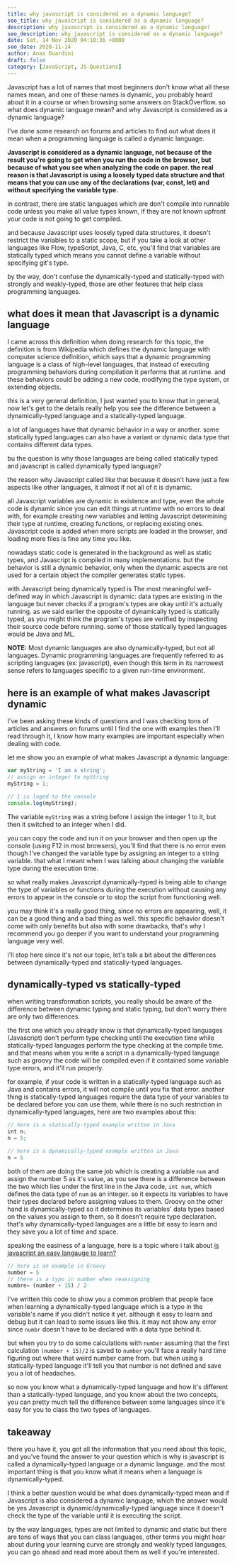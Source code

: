 ```yaml
---
title: why javascript is considered as a dynamic language?
seo_title: why javascript is considered as a dynamic language?
description: why javascript is considered as a dynamic language?
seo_description: why javascript is considered as a dynamic language?
date: Sat, 14 Nov 2020 04:10:36 +0000
seo_date: 2020-11-14
author: Anas Ouardini
draft: false
category: [JavaScript, JS-Questions]
---
```



Javascript has a lot of names that most beginners don't know what all these names mean, and one of these names is dynamic, you probably heard about it in a course or when browsing some answers on StackOverflow. so what does dynamic language mean? and why Javascript is considered as a dynamic language?

I've done some research on forums and articles to find out what does it mean when a programming language is called a dynamic language.

**Javascript is considered as a dynamic language, not because of the result you're going to get when you run the code in the browser, but because of what you see when analyzing the code on paper. the real reason is that Javascript is using a loosely typed data structure and that means that you can use any of the declarations (var, const, let) and without specifying the variable type.**

in contrast, there are static languages which are don't compile into runnable code unless you make all value types known, if they are not known upfront your code is not going to get compiled.

and because Javascript uses loosely typed data structures, it doesn't restrict the variables to a static scope, but if you take a look at other languages like Flow, typeScript, Java, C, etc, you'll find that variables are statically typed which means you cannot define a variable without specifying git's type.

by the way, don't confuse the dynamically-typed and statically-typed with strongly and weakly-typed, those are other features that help class programming languages.

## what does it mean that Javascript is a dynamic language

I came across this definition when doing research for this topic, the definition is from Wikipedia which defines the dynamic language with computer science definition, which says that a dynamic programming language is a class of high-level languages, that instead of executing programming behaviors during compilation it performs that at runtime. and these behaviors could be adding a new code, modifying the type system, or extending objects.

this is a very general definition, I just wanted you to know that in general, now let's get to the details really help you see the difference between a dynamically-typed language and a statically-typed language. 

a lot of languages have that dynamic behavior in a way or another. some statically typed languages can also have a variant or dynamic data type that contains different data types.

bu the question is why those languages are being called statically typed and javascript is called dynamically typed language?

the reason why Javascript called like that because it doesn't have just a few aspects like other languages, it almost if not all of it is dynamic. 

all Javascript variables are dynamic in existence and type, even the whole code is dynamic since you can edit things at runtime with no errors to deal with, for example creating new variables and letting Javascript determining their type at runtime, creating functions, or replacing existing ones. Javascript code is added when more scripts are loaded in the browser, and loading more files is fine any time you like.

nowadays static code is generated in the background as well as static types, and Javascript is compiled in many implementations. but the behavior is still a dynamic behavior, only when the dynamic aspects are not used for a certain object the compiler generates static types.

with Javascript being dynamically typed is The most meaningful well-defined way in which Javascript is dynamic: data types are existing in the language but never checks if a program's types are okay until it's actually running. as we said earlier the opposite of dynamically typed is statically typed, as you might think the program's types are verified by inspecting their source code before running. some of those statically typed languages would be Java and ML.

**NOTE:** Most dynamic languages are also dynamically-typed, but not all languages. Dynamic programming languages are frequently referred to as scripting languages (ex: javascript), even though this term in its narrowest sense refers to languages specific to a given run-time environment.

## here is an example of what makes Javascript dynamic

I've been asking these kinds of questions and I was checking tons of articles and answers on forums until I find the one with examples then I'll read through it, I know how many examples are important especially when dealing with code.

let me show you an example of what makes Javascript a dynamic language:

```js
var myString = 'I am a string';
// assign an integer to myString
myString = 1;

// 1 is loged to the console
console.log(myString);
```

The variable `myString` was a string before I assign the integer 1 to it, but then it switched to an integer when I did.

you can copy the code and run it on your browser and then open up the console (using F12 in most browsers), you'll find that there is no error even though I've changed the variable type by assigning an integer to a string variable. that what I meant when I was talking about changing the variable type during the execution time.

so what really makes Javascript dynamically-typed is being able to change the type of variables or functions during the execution without causing any errors to appear in the console or to stop the script from functioning well.

you may think it's a really good thing, since no errors are appearing,  well, it can be a good thing and a bad thing as well. this specific behavior doesn't come with only benefits but also with some drawbacks, that's why I recommend you go deeper if you want to understand your programming language very well.

i'll stop here since it's not our topic, let's talk a bit about the differences between dynamically-typed and statically-typed languages.

## dynamically-typed vs statically-typed

when writing transformation scripts, you really should be aware of the difference between dynamic typing and static typing, but don't worry there are only two differences.

the first one which you already know is that dynamically-typed languages (Javascript) don't perform type checking until the execution time while statically-typed languages perform the type checking at the compile time. and that means when you write a script in a dynamically-typed language such as groovy the code will be compiled even if it contained some variable type errors, and it'll run properly.

for example, if your code is written in a statically-typed language such as Java and contains errors, it will not compile until you fix that error. another thing is statically-typed languages require the data type of your variables to be declared before you can use them, while there is no such restriction in dynamically-typed languages, here are two examples about this:

```js
// here is a statically-typed example written in Java
int n;
n = 5;

// here is a dynamically-typed example written in Java
n = 5
```

both of them are doing the same job which is creating a variable `num` and assign the number 5 as it's value, as you see there is a difference between the two which lies under the first line in the Java code, `int num`, which defines the data type of `num` as an integer. so it expects its variables to have their types declared before assigning values to them. Groovy on the other hand is dynamically-typed so it determines its variables' data types based on the values you assign to them, so it doesn't require type declaration. that's why dynamically-typed languages are a little bit easy to learn and they save you a lot of time and space.

speaking the easiness of a language, here is a topic where i talk about <a href="/posts/is-javascript-easy-to-learn/" class="rank-math-link">is javascript an easy langauge to learn?</a>

```js
// here is an example in Groovy
number = 5
// there is a typo in number when reassigning
numbre= (number + 15) / 2
```
I've written this code to show you a common problem that people face when learning a dynamically-typed language which is a typo in the variable's name if you didn't notice it yet. although it easy to learn and debug but it can lead to some issues like this. it may not show any error since `numbr` doesn't have to be declared with a data type behind it.

but when you try to do some calculations with `number` assuming that the first calculation `(number + 15)/2` is saved to `number` you'll face a really hard time figuring out where that weird number came from. but when using a statically-typed language it'll tell you that number is not defined and save you a lot of headaches.

so now you know what a dynamically-typed language and how it's different than a statically-typed language, and you know about the two concepts, you can pretty much tell the difference between some languages since it's easy for you to class the two types of languages.

## takeaway

there you have it, you got all the information that you need about this topic, and you've found the answer to your question which is why is javascript is called a dynamically-typed language or a dynamic language. and the most important thing is that you know what it means when a language is dynamically-typed.

I think a better question would be what does dynamically-typed mean and if Javascript is also considered a dynamic language, which the answer would be yes Javascript is dynamic/dynamically-typed language since it doesn't check the type of the variable until it is executing the script.

by the way languages, types are not limited to dynamic and static but there are tons of ways that you can class languages, other terms you might hear about during your learning curve are strongly and weakly typed languages, you can go ahead and read more about them as well if you're interested.